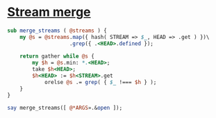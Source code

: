[1]: https://rosettacode.org/wiki/Stream_merge

# [Stream merge][1]



```perl
sub merge_streams ( @streams ) {
    my @s = @streams.map({ hash( STREAM => $_, HEAD => .get ) })\
                    .grep({ .<HEAD>.defined });
 
    return gather while @s {
        my $h = @s.min: *.<HEAD>;
        take $h<HEAD>;
        $h<HEAD> := $h<STREAM>.get
            orelse @s .= grep( { $_ !=== $h } );
    }
}
 
say merge_streams([ @*ARGS».&open ]);
```
